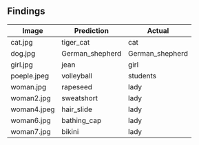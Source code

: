 ## Findings

|Image|Prediction|Actual|
|-----|----------|------|
|cat.jpg|tiger_cat|cat|
|dog.jpg|German_shepherd|German_shepherd|
|girl.jpg|jean|girl|
|poeple.jpeg|volleyball|students|
|woman.jpg|rapeseed|lady|
|woman2.jpg|sweatshort|lady|
|woman4.jpeg|hair_slide|lady|
|woman6.jpg|bathing_cap|lady|
|woman7.jpg|bikini|lady|

